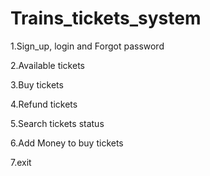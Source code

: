 # Trains_tickets_system

1.Sign_up, login and Forgot password

2.Available tickets

3.Buy tickets

4.Refund tickets

5.Search tickets status

6.Add Money to buy tickets

7.exit
